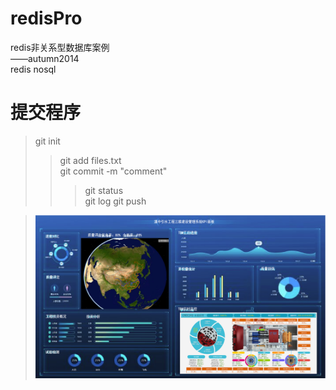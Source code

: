 # redisPro
redis非关系型数据库案例
</br>——autumn2014
</br>redis nosql
# 提交程序

>git init
>>git add files.txt
>><br/>git commit -m "comment"
>>>git status
>>></br>git log
>>git push

>![图片信息](https://github.com/autumn2014/redisPro/blob/master/images/dzys.png)

